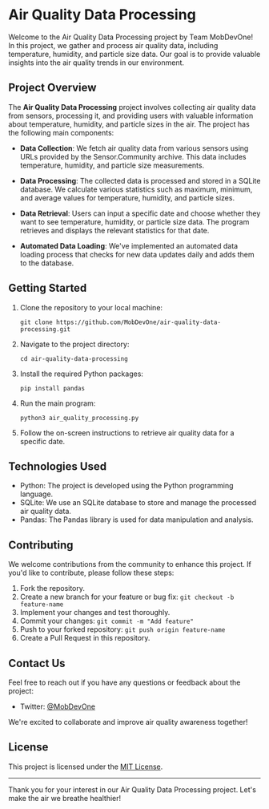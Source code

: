 # Air Quality Data Processing

Welcome to the Air Quality Data Processing project by Team MobDevOne! In this project, we gather and process air quality data, including temperature, humidity, and particle size data. Our goal is to provide valuable insights into the air quality trends in our environment.

## Project Overview

The **Air Quality Data Processing** project involves collecting air quality data from sensors, processing it, and providing users with valuable information about temperature, humidity, and particle sizes in the air. The project has the following main components:

- **Data Collection**: We fetch air quality data from various sensors using URLs provided by the Sensor.Community archive. This data includes temperature, humidity, and particle size measurements.

- **Data Processing**: The collected data is processed and stored in a SQLite database. We calculate various statistics such as maximum, minimum, and average values for temperature, humidity, and particle sizes.

- **Data Retrieval**: Users can input a specific date and choose whether they want to see temperature, humidity, or particle size data. The program retrieves and displays the relevant statistics for that date.

- **Automated Data Loading**: We've implemented an automated data loading process that checks for new data updates daily and adds them to the database.

## Getting Started

1. Clone the repository to your local machine:
   ```
   git clone https://github.com/MobDevOne/air-quality-data-processing.git
   ```

2. Navigate to the project directory:
   ```
   cd air-quality-data-processing
   ```

3. Install the required Python packages:
   ```
   pip install pandas
   ```

4. Run the main program:
   ```
   python3 air_quality_processing.py
   ```

5. Follow the on-screen instructions to retrieve air quality data for a specific date.

## Technologies Used

- Python: The project is developed using the Python programming language.
- SQLite: We use an SQLite database to store and manage the processed air quality data.
- Pandas: The Pandas library is used for data manipulation and analysis.

## Contributing

We welcome contributions from the community to enhance this project. If you'd like to contribute, please follow these steps:

1. Fork the repository.
2. Create a new branch for your feature or bug fix: `git checkout -b feature-name`
3. Implement your changes and test thoroughly.
4. Commit your changes: `git commit -m "Add feature"`
5. Push to your forked repository: `git push origin feature-name`
6. Create a Pull Request in this repository.

## Contact Us

Feel free to reach out if you have any questions or feedback about the project:

- Twitter: [@MobDevOne](https://twitter.com/MobDevOne)

We're excited to collaborate and improve air quality awareness together!

## License

This project is licensed under the [MIT License](LICENSE).

---

Thank you for your interest in our Air Quality Data Processing project. Let's make the air we breathe healthier!

